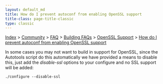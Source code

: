 ```yaml
---
layout: default_md
title: How do I prevent autoconf from enabling OpenSSL support 
title-class: page-title-classic
type: classic
---
```


[Index](index.html) > [Community](community) > [FAQ](faq) > [Building FAQs](building-faqs) > [OpenSSL Support](openssl-support) > [How do I prevent autoconf from enabling OpenSSL support](how-do-i-prevent-autoconf-from-enabling-openssl-support)

In some cases you may not want to build in support for OpenSSL, since the Autotools script do this automatically we have provided a means to disable this, just add the _disable-ssl_ options to your configure and no SSL support will be added:
```
./configure --disable-ssl
```